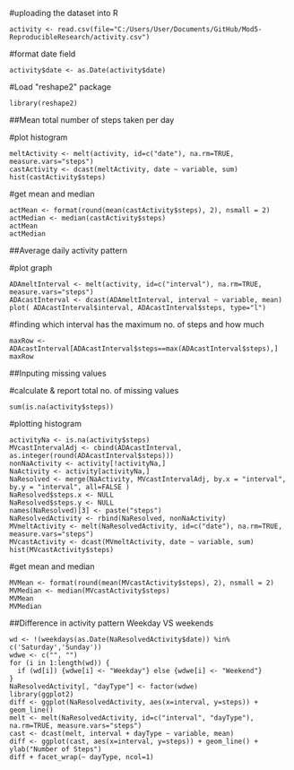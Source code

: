 #uploading the dataset into R
```{r}
activity <- read.csv(file="C:/Users/User/Documents/GitHub/Mod5-ReproducibleResearch/activity.csv")
```

#format date field
```{r}
activity$date <- as.Date(activity$date)
``` 
#Load "reshape2" package 
```{r}
library(reshape2)
``` 

##Mean total number of steps taken per day

#plot histogram
```{r}
meltActivity <- melt(activity, id=c("date"), na.rm=TRUE, measure.vars="steps")
castActivity <- dcast(meltActivity, date ~ variable, sum)
hist(castActivity$steps)
```


#get mean and median
```{r}
actMean <- format(round(mean(castActivity$steps), 2), nsmall = 2)
actMedian <- median(castActivity$steps)
actMean
actMedian
```

##Average daily activity pattern

#plot graph
```{r}
ADAmeltInterval <- melt(activity, id=c("interval"), na.rm=TRUE, measure.vars="steps")
ADAcastInterval <- dcast(ADAmeltInterval, interval ~ variable, mean)
plot( ADAcastInterval$interval, ADAcastInterval$steps, type="l")
```


#finding which interval has the maximum no. of steps and how much
```{r}
maxRow <- ADAcastInterval[ADAcastInterval$steps==max(ADAcastInterval$steps),]
maxRow
```

##Inputing missing values

#calculate & report total no. of missing values
```{r}
sum(is.na(activity$steps))
```

#plotting histogram
```{r}
activityNa <- is.na(activity$steps)
MVcastIntervalAdj <- cbind(ADAcastInterval, as.integer(round(ADAcastInterval$steps)))
nonNaActivity <- activity[!activityNa,]
NaActivity <- activity[activityNa,]
NaResolved <- merge(NaActivity, MVcastIntervalAdj, by.x = "interval", by.y = "interval", all=FALSE )
NaResolved$steps.x <- NULL
NaResolved$steps.y <- NULL
names(NaResolved)[3] <- paste("steps")
NaResolvedActivity <- rbind(NaResolved, nonNaActivity)
MVmeltActivity <- melt(NaResolvedActivity, id=c("date"), na.rm=TRUE, measure.vars="steps")
MVcastActivity <- dcast(MVmeltActivity, date ~ variable, sum)
hist(MVcastActivity$steps)
```


#get mean and median
```{r}
MVMean <- format(round(mean(MVcastActivity$steps), 2), nsmall = 2)
MVMedian <- median(MVcastActivity$steps)
MVMean
MVMedian
```

##Difference in activity pattern Weekday VS weekends
```{r}
wd <- !(weekdays(as.Date(NaResolvedActivity$date)) %in% c('Saturday','Sunday'))
wdwe <- c("", "")
for (i in 1:length(wd)) {
  if (wd[i]) {wdwe[i] <- "Weekday"} else {wdwe[i] <- "Weekend"}
}
NaResolvedActivity[, "dayType"] <- factor(wdwe)
library(ggplot2)
diff <- ggplot(NaResolvedActivity, aes(x=interval, y=steps)) + geom_line()
melt <- melt(NaResolvedActivity, id=c("interval", "dayType"), na.rm=TRUE, measure.vars="steps")
cast <- dcast(melt, interval + dayType ~ variable, mean)
diff <- ggplot(cast, aes(x=interval, y=steps)) + geom_line() + ylab("Number of Steps")
diff + facet_wrap(~ dayType, ncol=1)
```

